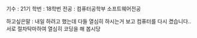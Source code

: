 기수 : 21기
학번 : 18학번
전공 : 컴퓨터공학부 소프트웨어전공

하고싶은말 : 내일 하려고 했는데 다들 열심히 하시는거 보고 컴퓨터를 다시 켰습니다.. 서로 절차탁마하여 열심히 코딩을 해 봅시당